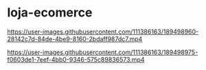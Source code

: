 # loja-ecomerce

https://user-images.githubusercontent.com/111386163/189498960-28142c7d-84de-4be9-8160-2bdaff987dc7.mp4



https://user-images.githubusercontent.com/111386163/189498975-f0603de1-7eef-4bb0-9346-575c89836573.mp4

